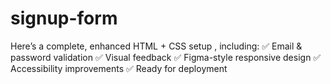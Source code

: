 # signup-form
Here’s a complete, enhanced HTML + CSS setup , including:  ✅ Email &amp; password validation  ✅ Visual feedback  ✅ Figma-style responsive design  ✅ Accessibility improvements  ✅ Ready for deployment
